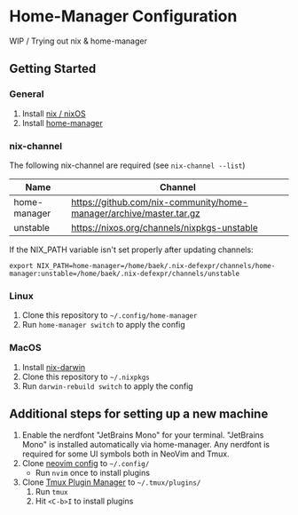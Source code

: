 # Home-Manager Configuration

WIP / Trying out nix & home-manager

## Getting Started

### General
1. Install [nix / nixOS](https://nixos.org/download/)
2. Install [home-manager](https://nix-community.github.io/home-manager/index.xhtml#ch-installation)

### nix-channel
The following nix-channel are required (see `nix-channel --list`)

|Name|Channel|
|---|---|
| home-manager | https://github.com/nix-community/home-manager/archive/master.tar.gz |
| unstable | https://nixos.org/channels/nixpkgs-unstable |

If the NIX_PATH variable isn't set properly after updating channels:

```
export NIX_PATH=home-manager=/home/baek/.nix-defexpr/channels/home-manager:unstable=/home/baek/.nix-defexpr/channels/unstable
```

### Linux
1. Clone this repository to `~/.config/home-manager`
2. Run `home-manager switch` to apply the config

### MacOS
1. Install [nix-darwin](https://github.com/LnL7/nix-darwin)
2. Clone this repository to `~/.nixpkgs`
3. Run `darwin-rebuild switch` to apply the config

## Additional steps for setting up a new machine
1. Enable the nerdfont "JetBrains Mono" for your terminal. "JetBrains Mono" is installed automatically via home-manager. Any nerdfont is required for some UI symbols both in NeoVim and Tmux.
2. Clone [neovim config](https://github.com/bschulzebaek/nvim) to `~/.config/`
    * Run `nvim` once to install plugins
3. Clone [Tmux Plugin Manager](https://github.com/tmux-plugins/tpm) to `~/.tmux/plugins/`
    1. Run `tmux`
    2. Hit `<C-b>I` to install plugins
